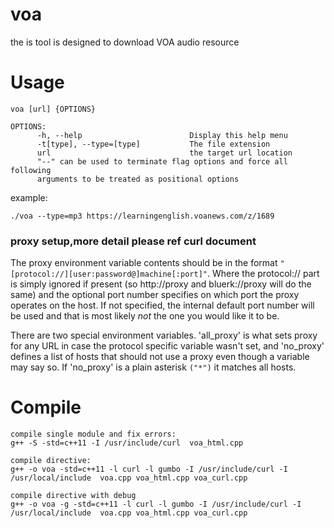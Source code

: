 # voa
the is tool is designed to download VOA audio resource 

# Usage
```
voa [url] {OPTIONS}

OPTIONS:
      -h, --help                        Display this help menu
      -t[type], --type=[type]           The file extension
      url                               the target url location
      "--" can be used to terminate flag options and force all following
      arguments to be treated as positional options
```

example:
```
./voa --type=mp3 https://learningenglish.voanews.com/z/1689
```

### proxy setup,more detail please ref curl document

The proxy environment variable contents should be in the format `"[protocol://][user:password@]machine[:port]"`. Where the protocol:// part is simply ignored if present (so http://proxy and bluerk://proxy will do the same) and the optional port number specifies on which port the proxy operates on the host. If not specified, the internal default port number will be used and that is most likely *not* the one you would like it to be.

There are two special environment variables. 'all_proxy' is what sets proxy for any URL in case the protocol specific variable wasn't set, and 'no_proxy' defines a list of hosts that should not use a proxy even though a variable may say so. If 'no_proxy' is a plain asterisk `("*")` it matches all hosts.


# Compile
```
compile single module and fix errors:
g++ -S -std=c++11 -I /usr/include/curl  voa_html.cpp

compile directive:
g++ -o voa -std=c++11 -l curl -l gumbo -I /usr/include/curl -I /usr/local/include  voa.cpp voa_html.cpp voa_curl.cpp

compile directive with debug
g++ -o voa -g -std=c++11 -l curl -l gumbo -I /usr/include/curl -I /usr/local/include  voa.cpp voa_html.cpp voa_curl.cpp
```


